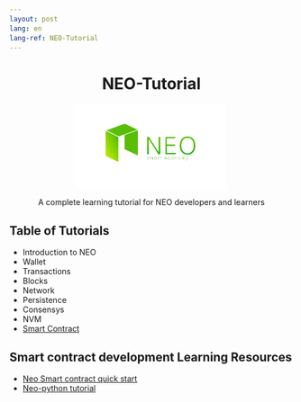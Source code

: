 ```yaml
---
layout: post
lang: en
lang-ref: NEO-Tutorial
---
```



<div align="center">  
<h1>NEO-Tutorial</h1>
<img src="neo-rebranding.png" alt="NEO-Tutorial" height="150">
<p>A complete learning tutorial for NEO developers and learners</p>
</div>

## Table of Tutorials
- Introduction to NEO
- Wallet
- Transactions 
- Blocks
- Network 
- Persistence
- Consensys
- NVM
- [Smart Contract](en/9-smartContract)
        
## Smart contract development Learning Resources
- [Neo Smart contract quick start](neo_docs_SmartContract_QuickStart)
- [Neo-python tutorial](neo_docs_neopython_tutorial)
